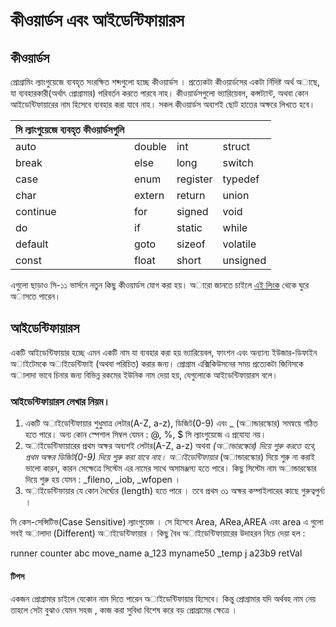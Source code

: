 # কীওয়ার্ডস এবং আইডেন্টিফায়ারস

## কীওয়ার্ডস

প্রোগ্রামিং ল্যাংগুয়েজে ব্যবহৃত সংরক্ষিত শব্দগুলো হচ্ছে কীওয়ার্ডস । প্রত্যেকটা কীওয়ার্ডসের একটা র্নিদিষ্ট অর্থ অাছে, যা ব্যবহারকারী\(অর্থাৎ প্রোগ্রামার\) পরিবর্তন করতে পারবে নাহ। কীওয়ার্ডসগুলো ভ্যারিয়েবল, কন্সট্যান্ট, অথবা কোন আইডেন্টিফায়ারের নাম হিসেবে ব্যবহার করা যাবে নাহ। সকল কীওয়ার্ডস অব্যশই ছোট হাতের অক্ষরে লিখতে হবে।

| সি ল্যাংগুয়েজে ব্যবহৃত কীওয়ার্ডসগুলি |  |  |  |
| :--- | :--- | :--- | :--- |
| auto | double | int | struct |
| break | else | long | switch |
| case | enum | register  | typedef |
| char | extern | return | union |
| continue | for | signed | void |
| do | if | static  | while |
| default | goto | sizeof | volatile |
| const | float | short | unsigned |

এগুলো ছাড়াও সি-১১ ভার্সনে নতুন কিছু কীওয়ার্ডস যোগ করা হয়। অারো জানতে চাইলে [এই লিংক](http://en.cppreference.com/w/c/keyword) থেকে ঘুরে অাসতে পারেন।

## আইডেন্টিফায়ারস

একটি আইডেন্টিফায়ার হচ্ছে এমন একটি নাম যা ব্যবহার করা হয় ভ্যারিয়েবল, ফাংশন এবং অন্যান্য ইউজার-ডিফাইন অাইটেমকে অাইডেন্টিফাই \(অথবা পরিচিত\) করার জন্য। প্রোগ্রাম এক্সিকিউসনের সময় প্রত্যেকটা জিনিসকে অালাদা ভাবে চিনার জন্য বিভিন্ন রকমের ইউনিক নাম দেয়া হয়, যেগুলোকে আইডেন্টিফায়ারস বলে।

### আইডেন্টিফায়ারস লেখার নিয়ম।

1. একটি অাইডেন্টিফায়ার শুধুমাত্র লেটার\(A-Z, a-z\), ডিজিট\(0-9\) এবং \_ \(অান্ডারস্কোর\) সমন্বয়ে গঠিত হতে পারে। অন্য কোন স্পেশাল সিম্বল যেমন : @, %, $ সি ল্যাংগুয়েজে এ প্রযোয্য নয়।
2. অাইডেন্টিফায়ারের প্রথম অক্ষর অব্যশই লেটার\(A-Z, a-z\) অথবা  _\(অান্ডারস্কোর\) দিয়ে শুরু করতে হবে, প্রথম অক্ষর ডিজিট\(0-9\) দিয়ে শুরু করা যাবে নাহ। অাইডেন্টিফায়ার_  \(অান্ডারস্কোর\) দিয়ে শুরু না করাই ভালো কারন, কারন সেক্ষেত্রে সিস্টেম এর নামের সাথে অসামঞ্জস্য হতে পারে। কিছু সিস্টেম নাম অান্ডারস্কোর দিয়ে শুরু হয় যেমন : \_fileno, \_iob, \_wfopen ।
3. অাইডেন্টিফায়ার যে কোন দৈর্ঘ্যের \(length\) হতে পারে । তবে প্রথম ৩১ অক্ষর কম্পাইলারের কাছে গুরুত্বপুর্ন্য ।

সি কেস-সেন্সিটিভ\(Case Sensitive\) ল্যাংগুয়েজ । সে হিসেবে Area, ARea,AREA এবং area এ গুলো সবই অালাদা \(Different\) অাইডেন্টিফায়ার । কিছু বৈধ অাইডেন্টিফায়ারের উদাহরন নিচে দেয়া হল :

runner counter abc move\_name a\_123 myname50 \_temp j a23b9 retVal

#### টিপস

একজন প্রোগ্রামার চাইলে যেকোন নাম দিতে পারেন অাইডেন্টিফায়ার হিসেবে। কিন্তু প্রোগ্রামার যদি অর্থবহ নাম নেয় তাহলে সেটা বুঝাও যেমন সহজ , কাজ করা সুবিধা বিশেষ করে বড় প্রোগ্রামের ক্ষেত্রে ।

